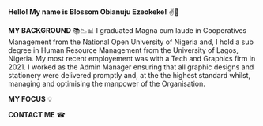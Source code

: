 **Hello! My name is Blossom Obianuju Ezeokeke!** ✌😬



**MY BACKGROUND** 📚📉📊
I graduated Magna cum laude in Cooperatives Management from the National Open University of Nigeria and, I hold a sub degree in Human Resource Management from the University of Lagos, Nigeria. My most recent employement was with a Tech and Graphics firm in 2021. I worked as the Admin Manager ensuring that all graphic designs and stationery were delivered promptly and, at the the highest standard whilst, managing and optimising the manpower of the Organisation.



**MY FOCUS**  💡



**CONTACT ME**  ☎



